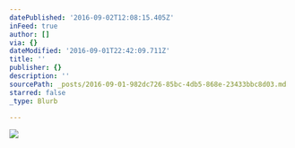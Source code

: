 ```yaml
---
datePublished: '2016-09-02T12:08:15.405Z'
inFeed: true
author: []
via: {}
dateModified: '2016-09-01T22:42:09.711Z'
title: ''
publisher: {}
description: ''
sourcePath: _posts/2016-09-01-982dc726-85bc-4db5-868e-23433bbc8d03.md
starred: false
_type: Blurb

---
```

![](https://the-grid-user-content.s3-us-west-2.amazonaws.com/4beea545-d917-41dd-ab65-382e9f5d8b85.jpg)